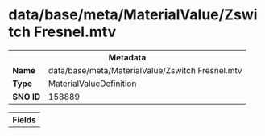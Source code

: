 <h1>data/base/meta/MaterialValue/Zswitch Fresnel.mtv</h1><table><tr><th colspan="100%">Metadata</th></tr><tr><td><b>Name</b></td><td>data/base/meta/MaterialValue/Zswitch Fresnel.mtv</td></tr><tr><td><b>Type</b></td><td>MaterialValueDefinition</td></tr><tr><td><b>SNO ID</b></td><td>158889</td></tr></table>

<table><tr><th colspan="100%">Fields</th></tr></table>

